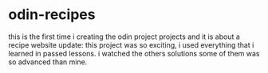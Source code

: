 # odin-recipes
this is the first time i creating the odin project projects and it is about a recipe website
update: this project was so exciting, i used everything that i learned in passed lessons.
i watched the others solutions some of them was so advanced than mine.
